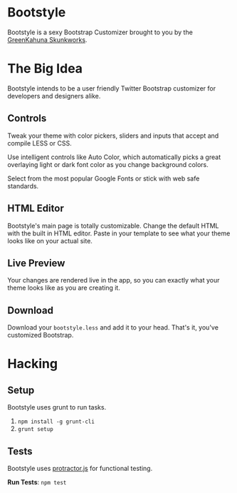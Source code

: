 Bootstyle
=========

Bootstyle is a sexy Bootstrap Customizer brought to you by the [GreenKahuna Skunkworks](http://skunkworks.greenkahuna.com).

# The Big Idea

Bootstyle intends to be a user friendly Twitter Bootstrap customizer for developers and designers alike.

## Controls

Tweak your theme with color pickers, sliders and inputs that accept and compile LESS or CSS.

Use intelligent controls like Auto Color, which automatically picks a great overlaying light or dark font color as you change background colors.

Select from the most popular Google Fonts or stick with web safe standards.

## HTML Editor

Bootstyle's main page is totally customizable.  Change the default HTML with the built in HTML editor.  Paste in your template to see what your theme looks like on your actual site.

## Live Preview

Your changes are rendered live in the app, so you can exactly what your theme looks like as you are creating it.

## Download

Download your `bootstyle.less` and add it to your head.  That's it, you've customized Bootstrap.

# Hacking

## Setup

Bootstyle uses grunt to run tasks. 

1. `npm install -g grunt-cli`
2. `grunt setup`

## Tests

Bootstyle uses [protractor.js](https://github.com/angular/protractor) for functional testing.

**Run Tests**: `npm test` 
